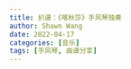 ```yaml
---
title: 扒谱：《喀秋莎》手风琴独奏
author: Shawn Wang
date: 2022-04-17
categories: [音乐]
tags: [手风琴, 曲谱分享]
---
```



